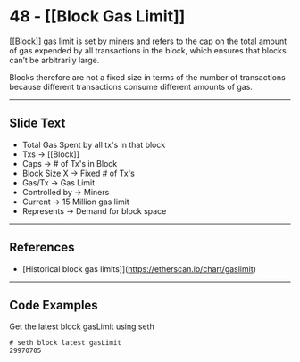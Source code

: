 # 48 - [[Block Gas Limit]]

[[Block]] gas limit is set by miners and refers to the cap on the total amount of gas expended by all transactions in the block, which ensures that blocks can’t be arbitrarily large. 

Blocks therefore are not a fixed size in terms of the number of transactions because different transactions consume different amounts of gas. 

---
## Slide Text
- Total Gas Spent by all tx's in that block
- Txs -> [[Block]]
- Caps -> # of Tx's in Block
- Block Size X -> Fixed # of Tx's
- Gas/Tx -> Gas Limit
- Controlled by -> Miners
- Current -> 15 Million gas limit
- Represents -> Demand for block space 
---
## References
- [Historical block gas limits]](https://etherscan.io/chart/gaslimit)
---
## Code Examples
Get the latest block gasLimit using seth
```
# seth block latest gasLimit
29970705
```
